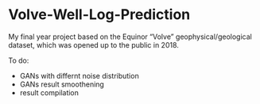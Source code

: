 # Volve-Well-Log-Prediction
My final year project based on the Equinor “Volve” geophysical/geological dataset, which was opened up to the public in 2018.

To do:
* GANs with differnt noise distribution
* GANs result smoothening
* result compilation 
